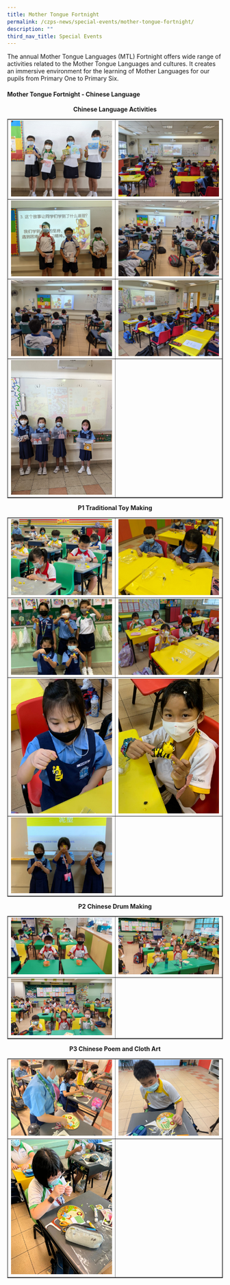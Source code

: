```yaml
---
title: Mother Tongue Fortnight
permalink: /czps-news/special-events/mother-tongue-fortnight/
description: ""
third_nav_title: Special Events
---
```

<p>The annual Mother Tongue Languages (MTL) Fortnight offers wide range of activities related to the Mother Tongue Languages and cultures. It creates an immersive environment for the learning of Mother Languages for our pupils from Primary One to Primary Six.</p>
<h4><strong>Mother Tongue Fortnight - Chinese Language</strong></h4>
<p style="text-align: center;"><strong>Chinese Language Activities</strong></p>
<table style="border-collapse: collapse; width: 100%;" border="1">
<tbody>
<tr>
<td style="width: 50%;"><img src="/images/mlf1.jpeg"></td>
<td style="width: 50%;"><img src="/images/mlf2.jpeg"></td>
</tr>
<tr>
<td style="width: 50%;"><img src="/images/mlf3.jpeg"></td>
<td style="width: 50%;"><img src="/images/mlf4.jpeg"></td>
</tr>
<tr>
<td style="width: 50%;"><img src="/images/mlf5.jpeg"></td>
<td style="width: 50%;"><img src="/images/mlf6.jpeg"></td>
</tr>
<tr>
<td style="width: 50%;"><img src="/images/mlf7.jpeg"></td>
<td style="width: 50%;">&nbsp;</td>
</tr>
</tbody>
</table>
<p style="text-align: center;"><strong>P1 Traditional Toy Making</strong></p>
<table style="border-collapse: collapse; width: 100%;" border="1">
<tbody>
<tr>
<td style="width: 50%;"><img src="/images/mlf8.jpeg"></td>
<td style="width: 50%;"><img src="/images/mlf9.jpeg"></td>
</tr>
<tr>
<td style="width: 50%;"><img src="/images/mlf10.jpeg"></td>
<td style="width: 50%;"><img src="/images/mlf11.jpeg"></td>
</tr>
<tr>
<td style="width: 50%;"><img src="/images/mlf12.jpeg"></td>
<td style="width: 50%;"><img src="/images/mlf13.jpeg"></td>
</tr>
<tr>
<td style="width: 50%;"><img src="/images/mlf14.jpeg"></td>
<td style="width: 50%;">&nbsp;</td>
</tr>
</tbody>
</table>
<p style="text-align: center;"><strong>P2 Chinese Drum Making</strong></p>
<table style="border-collapse: collapse; width: 100%;" border="1">
<tbody>
<tr>
<td style="width: 50%;"><img src="/images/mlf15.jpeg"></td>
<td style="width: 50%;"><img src="/images/mlf16.jpeg"></td>
</tr>
<tr>
<td style="width: 50%;"><img src="/images/mlf17.jpeg"></td>
<td style="width: 50%;">&nbsp;</td>
</tr>
</tbody>
</table>
<p style="text-align: center;"><strong>P3 Chinese Poem and Cloth Art</strong></p>
<table style="border-collapse: collapse; width: 100%;" border="1">
<tbody>
<tr>
<td style="width: 50%;"><img src="/images/mlf18.jpeg"></td>
<td style="width: 50%;"><img src="/images/mlf19.jpeg"></td>
</tr>
<tr>
<td style="width: 50%;"><img src="/images/mlf20.jpeg"></td>
<td style="width: 50%;">&nbsp;</td>
</tr>
</tbody>
</table>